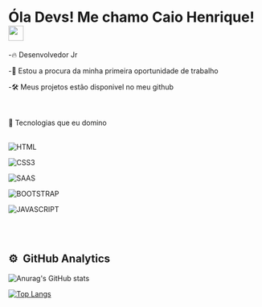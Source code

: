 <h1> Óla Devs! Me chamo Caio Henrique! <img src="https://raw.githubusercontent.com/kaueMarques/kaueMarques/master/hi.gif"width="30px"></h1>

-🔥 Desenvolvedor Jr

-🔭 Estou a procura da minha primeira oportunidade de trabalho

-🛠 Meus projetos estão disponivel no meu github

<br><br>
🔗 Tecnologias que eu domino
<br><br>

<img align= "center" alt="HTML"
src="https://img.shields.io/badge/HTML5-E34F26?style=for-the-badge&logo=html5&logoColor=white">     

<img align= "center" alt="CSS3"
src="https://img.shields.io/badge/CSS3-1572B6?style=for-the-badge&logo=css3&logoColor=white">  

<img align= "center" alt="SAAS"
src="https://img.shields.io/badge/Sass-CC6699?style=for-the-badge&logo=sass&logoColor=white">  

<img align= "center" alt="BOOTSTRAP"
src="https://img.shields.io/badge/Bootstrap-563D7C?style=for-the-badge&logo=bootstrap&logoColor=white">  

<img align= "center" alt="JAVASCRIPT"
src="https://img.shields.io/badge/JavaScript-F7DF1E?style=for-the-badge&logo=javascript&logoColor=black">  

<br><br>

## ⚙ &nbsp;GitHub Analytics

![Anurag's GitHub stats](https://github-readme-stats.vercel.app/api?username=caiohmg&show_icons=true&theme=radical)


[![Top Langs](https://github-readme-stats.vercel.app/api/top-langs/?username=caiohmg&layout=compact)](https://github.com/anuraghazra/github-readme-stats)
